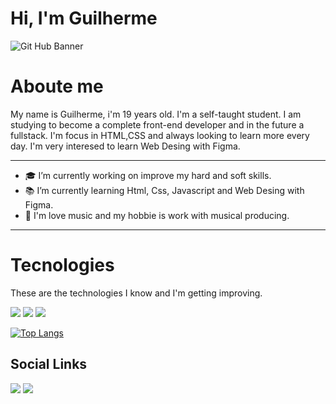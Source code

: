 <h1>Hi, I'm Guilherme</h1>

![Git Hub Banner](https://user-images.githubusercontent.com/78875727/111241688-63e23300-85dc-11eb-8c45-889cd5b67b77.gif)

# Aboute me

My name is Guilherme, i'm 19 years old. I'm a self-taught student. I am studying to become a complete front-end developer and in the future a fullstack. I'm focus in HTML,CSS and always looking to learn more every day. I'm very interesed to learn Web Desing with Figma.
- - -

- 🎓 I’m currently working on improve my hard and soft skills.
- 📚 I’m currently learning Html, Css, Javascript and Web Desing with Figma.
- 🎼 I'm love music and my hobbie is work with musical producing.

---

# Tecnologies

These are the technologies I know and I'm getting improving.

<img src="https://img.shields.io/badge/-HMTL5-FF5733?logo=html5&logoColor=white&logoWidth=30">
<img src="https://img.shields.io/badge/-CSS3-00BFFF?logo=css3&logoColor=white&logoWidth=30">
<img src="https://img.shields.io/badge/-Javascript-FFFF00?logo=javascript&logoColor=black&logoWidth=30">

[![Top Langs](https://github-readme-stats.vercel.app/api/top-langs/?username=guilhermehstrabello&layout=compact&show_icons=true&theme=material-palenight)](https://github.com/guilhermehstrabello/github-readme-stats)


## Social Links
[<img src = "https://img.shields.io/badge/Instagram-E4405F?style=for-the-badge&logo=instagram&logoColor=white">](https://www.instagram.com/_ghzzs/)
[<img src = "https://img.shields.io/badge/LinkedIn-0077B5?style=for-the-badge&logo=linkedin&logoColor=white">](https://www.linkedin.com/in/guilherme-strabello-2a9758156/)
